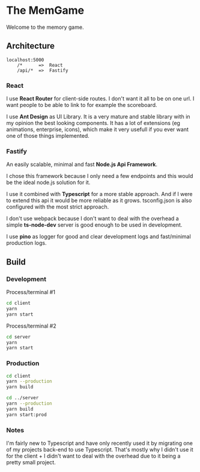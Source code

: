 # The MemGame

Welcome to the memory game.

## Architecture

```
localhost:5000
    /*      =>  React
    /api/*  =>  Fastify
```

### React

I use **React Router** for client-side routes. I don't want it all to be on one url. I want people to be able to link to for example the scoreboard.

I use **Ant Design** as UI Library. It is a very mature and stable library with in my opinion the best looking components. It has a lot of extensions (eg animations, enterprise, icons), which make it very usefull if you ever want one of those things implemented.

### Fastify

An easily scalable, minimal and fast **Node.js Api Framework**.

I chose this framework because I only need a few endpoints and this would be the ideal node.js solution for it.

I use it combined with **Typescript** for a more stable approach. And if I were to extend this api it would be more reliable as it grows. tsconfig.json is also configured with the most strict approach.

I don't use webpack because I don't want to deal with the overhead a simple **ts-node-dev** server is good enough to be used in development.

I use **pino** as logger for good and clear development logs and fast/minimal production logs.

## Build

### Development

Process/terminal #1

```bash
cd client
yarn
yarn start
```

Process/terminal #2

```bash
cd server
yarn
yarn start
```

### Production

```bash
cd client
yarn --production
yarn build

cd ../server
yarn --production
yarn build
yarn start:prod
```

### Notes

I'm fairly new to Typescript and have only recently used it by migrating one of my projects back-end to use Typescript. That's mostly why I didn't use it for the client + I didn't want to deal with the overhead due to it being a pretty small project.
